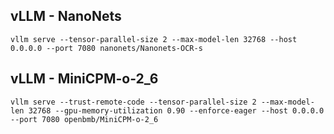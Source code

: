 ## vLLM - NanoNets

```
vllm serve --tensor-parallel-size 2 --max-model-len 32768 --host 0.0.0.0 --port 7080 nanonets/Nanonets-OCR-s
```

## vLLM - MiniCPM-o-2_6

```
vllm serve --trust-remote-code --tensor-parallel-size 2 --max-model-len 32768 --gpu-memory-utilization 0.90 --enforce-eager --host 0.0.0.0 --port 7080 openbmb/MiniCPM-o-2_6
```